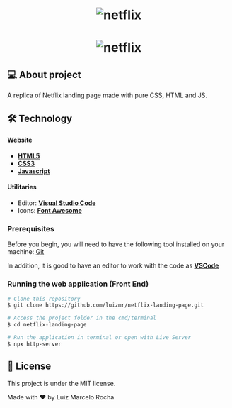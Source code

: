 <h1 align="center">
    <img alt="netflix" title="#netflix" src="./assets/gif1.gif" />
</h1>
<h1 align="center">
    <img alt="netflix" title="#netflix" src="./assets/gif2.gif" />
</h1>

## 💻 About project

A replica of Netflix landing page made with pure CSS, HTML and JS.

## 🛠 Technology

#### **Website**

-   **[HTML5](https://developer.mozilla.org/pt-BR/docs/Web/HTML/HTML5)**
-   **[CSS3](https://www.w3schools.com/css/)**
-   **[Javascript](https://developer.mozilla.org/pt-BR/docs/Web/JavaScript)**

#### **Utilitaries**

-   Editor: **[Visual Studio Code](https://code.visualstudio.com/)**
-   Icons: **[Font Awesome](https://fontawesome.com/)**

### Prerequisites

Before you begin, you will need to have the following tool installed on your machine:
[Git](https://git-scm.com)

In addition, it is good to have an editor to work with the code as **[VSCode](https://code.visualstudio.com/)**

### Running the web application (Front End)

```bash
# Clone this repository
$ git clone https://github.com/luizmr/netflix-landing-page.git

# Access the project folder in the cmd/terminal
$ cd netflix-landing-page

# Run the application in terminal or open with Live Server
$ npx http-server
```

## 📝 License

This project is under the MIT license.

Made with ❤️ by Luiz Marcelo Rocha
